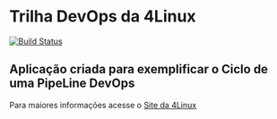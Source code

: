 # Trilha DevOps da 4Linux

<!-- Altere a Flag abaixo com sua URL do Travis -->
[![Build Status](https://travis-ci.com/LuizSuirta/DevOpsLab-HelloWorld.svg?branch=master)](https://travis-ci.com/LuizSuirta/DevOpsLab-HelloWorld)

## Aplicação criada para exemplificar o Ciclo de uma PipeLine DevOps


Para maiores informações acesse o [Site da 4Linux](https://www.4linux.com.br/cursos/devops)
